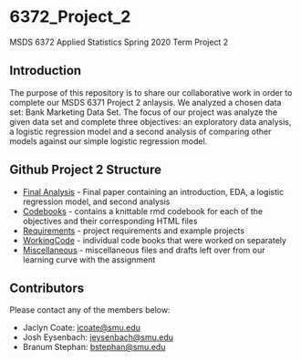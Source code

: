 # 6372_Project_2
MSDS 6372 Applied Statistics Spring 2020 Term Project 2

## Introduction
The purpose of this repository is to share our collaborative work in order to complete our MSDS 6371 Project 2 anlaysis. We analyzed a chosen data set: Bank Marketing Data Set. The focus of our project was analyze the given data set and complete three objectives: an exploratory data analysis, a logistic regression model and a second analysis of comparing other models against our simple logistic regression model.

## Github Project 2 Structure
* [Final Analysis] - Final paper containing an introduction, EDA, a logistic regression model, and second analysis
* [Codebooks] - contains a knittable rmd codebook for each of the objectives and their corresponding HTML files
* [Requirements] - project requirements and example projects
* [WorkingCode] - individual code books that were worked on separately
* [Miscellaneous] - miscellaneous files and drafts left over from our learning curve with the assignment

## Contributors
Please contact any of the members below: 
 - Jaclyn Coate: jcoate@smu.edu
 - Josh Eysenbach: jeysenbach@smu.edu
 - Branum Stephan: bstephan@smu.edu

 [Final Analysis]: <https://github.com/JaclynCoate/6372_Project_1/tree/master/FinalAnalysis>
 [CodeBooks]: <https://github.com/JaclynCoate/6372_Project_1/tree/master/Codebooks>
 [Requirements]: <https://github.com/JaclynCoate/6372_Project_1/tree/master/Requirements>
 [WorkingCode]: <https://github.com/JaclynCoate/6372_Project_1/tree/master/WorkingCode>         
 [Miscellaneous]: <https://github.com/JaclynCoate/6372_Project_1/tree/master/Misc>   
